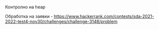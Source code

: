 Контролно на heap

Обработка на заявки - https://www.hackerrank.com/contests/sda-2021-2022-test4-nov30/challenges/challenge-3148/problem
